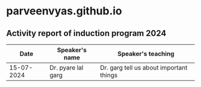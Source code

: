 # parveenvyas.github.io
## Activity report of induction program 2024
| Date|Speaker's name|Speaker's teaching|
|-----|--------------|----------------|
|15-07-2024|Dr. pyare lal garg |Dr. garg tell us about important things|
